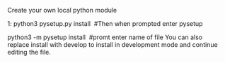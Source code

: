 Create your own local python module

1: python3 pysetup.py install 
#Then when prompted enter pysetup

python3 -m pysetup install 
#promt enter name of file
You can also replace install with develop to install in development mode and continue editing the file.